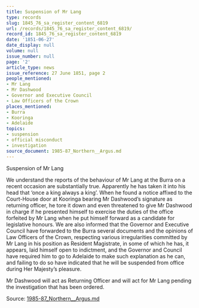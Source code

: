 ```yaml
---
title: Suspension of Mr Lang
type: records
slug: 1845_76_sa_register_content_6819
url: /records/1845_76_sa_register_content_6819/
record_id: 1845_76_sa_register_content_6819
date: '1851-06-27'
date_display: null
volume: null
issue_number: null
page: '2'
article_type: news
issue_reference: 27 June 1851, page 2
people_mentioned:
- Mr Lang
- Mr Dashwood
- Governor and Executive Council
- Law Officers of the Crown
places_mentioned:
- Burra
- Kooringa
- Adelaide
topics:
- suspension
- official misconduct
- investigation
source_document: 1985-87_Northern__Argus.md
---
```


Suspension of Mr Lang

We understand the reports of the behaviour of Mr Lang at the Burra on a recent occasion are substantially true.  Apparently he has taken it into his head that ‘once a king always a king’.  When he found a notice affixed to the Court-House door at Kooringa bearing Mr Dashwood’s signature as returning officer, he tore it down and even threatened to give Mr Dashwood in charge if he presented himself to exercise the duties of the office forfeited by Mr Lang when he put himself forward as a candidate for legislative honours.  We are also informed that the Governor and Executive Council have forwarded to the Burra several documents and the opinions of Law Officers of the Crown, respecting various irregularities committed by Mr Lang in his position as Resident Magistrate, in some of which he has, it appears, laid himself open to indictment, and the Governor and Council have required him to go to Adelaide to make such explanation as he can, and failing to do so have indicated that he will be suspended from office during Her Majesty’s pleasure.

Mr Dashwood will act as Returning Officer and will act for Mr Lang pending the investigation that has been ordered.

Source: [1985-87_Northern__Argus.md](/downloads/markdown/1985-87_Northern__Argus.md)
